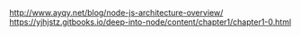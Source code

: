 http://www.ayqy.net/blog/node-js-architecture-overview/
https://yjhjstz.gitbooks.io/deep-into-node/content/chapter1/chapter1-0.html